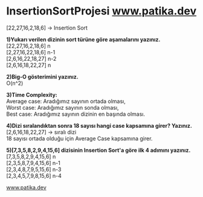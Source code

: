 # InsertionSortProjesi www.patika.dev
[22,27,16,2,18,6] -> Insertion Sort

**1)Yukarı verilen dizinin sort türüne göre aşamalarını yazınız.** <br/>
[22,27,16,2,18,6]    n <br/>
[2,27,16,22,18,6]    n-1 <br/>
[2,6,16,22,18,27]    n-2 <br/>
[2,6,16,18,22,27]    n



**2)Big-O gösterimini yazınız.** <br/>
O(n^2)


**3)Time Complexity:** <br/>
Average case: Aradığımız sayının ortada olması, <br/>
Worst case: Aradığımız sayının sonda olması, <br/>
Best case: Aradığımız sayının dizinin en başında olması. 


**4)Dizi sıralandıktan sonra 18 sayısı hangi case kapsamına girer? Yazınız.** <br/>
[2,6,16,18,22,27] -> sıralı dizi <br/>
18 sayısı ortada olduğu için Average Case kapsamına girer.


**5)[7,3,5,8,2,9,4,15,6] dizisinin Insertion Sort'a göre ilk 4 adımını yazınız.** <br/>
[7,3,5,8,2,9,4,15,6]    n <br/>
[2,3,5,8,7,9,4,15,6]     n-1 <br/>
[2,3,4,8,7,9,5,15,6]    n-3 <br/>
[2,3,4,5,7,9,8,15,6]    n-4 <br/>

www.patika.dev
